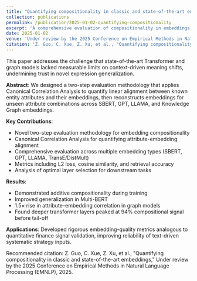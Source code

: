```yaml
---
title: "Quantifying compositionality in classic and state-of-the-art embeddings"
collection: publications
permalink: /publication/2025-01-02-quantifying-compositionality
excerpt: 'A comprehensive evaluation of compositionality in embeddings across SBERT, GPT, LLAMA, and Knowledge Graph embeddings.'
date: 2025-01-02
venue: 'Under review by the 2025 Conference on Empirical Methods in Natural Language Processing (EMNLP)'
citation: 'Z. Guo, C. Xue, Z. Xu, et al., "Quantifying compositionality in classic and state-of-the-art embeddings," Under review by the 2025 Conference on Empirical Methods in Natural Language Processing (EMNLP), 2025.'
---
```


This paper addresses the challenge that state-of-the-art Transformer and graph models lacked measurable limits on context-driven meaning shifts, undermining trust in novel expression generalization.

**Abstract**: We designed a two-step evaluation methodology that applies Canonical Correlation Analysis to quantify linear alignment between known entity attributes and their embeddings, then reconstructs embeddings for unseen attribute combinations across SBERT, GPT, LLAMA, and Knowledge Graph embeddings.

**Key Contributions**:
- Novel two-step evaluation methodology for embedding compositionality
- Canonical Correlation Analysis for quantifying attribute-embedding alignment
- Comprehensive evaluation across multiple embedding types (SBERT, GPT, LLAMA, TransE/DistMult)
- Metrics including L2 loss, cosine similarity, and retrieval accuracy
- Analysis of optimal layer selection for downstream tasks

**Results**: 
- Demonstrated additive compositionality during training
- Improved generalization in Multi-BERT 
- 1.5× rise in attribute–embedding correlation in graph models
- Found deeper transformer layers peaked at 94% compositional signal before tail-off

**Applications**: Developed rigorous embedding-quality metrics analogous to quantitative finance signal validation, improving reliability of text-driven systematic strategy inputs.

Recommended citation: Z. Guo, C. Xue, Z. Xu, et al., "Quantifying compositionality in classic and state-of-the-art embeddings," Under review by the 2025 Conference on Empirical Methods in Natural Language Processing (EMNLP), 2025.